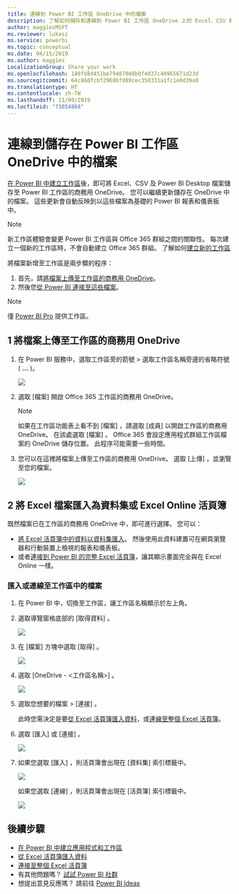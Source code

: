 ```yaml
---
title: 連線到 Power BI 工作區 OneDrive 中的檔案
description: 了解如何儲存和連線到 Power BI 工作區 OneDrive 上的 Excel、CSV 和 Power BI Desktop 檔案。
author: maggiesMSFT
ms.reviewer: lukasz
ms.service: powerbi
ms.topic: conceptual
ms.date: 04/15/2019
ms.author: maggies
LocalizationGroup: Share your work
ms.openlocfilehash: 180fd8d451be794070d8b0f4d37c40965671d23d
ms.sourcegitcommit: 64c860fcbf2969bf089cec358331a1fc1e0d39a8
ms.translationtype: HT
ms.contentlocale: zh-TW
ms.lasthandoff: 11/09/2019
ms.locfileid: "73854868"
---
```

# <a name="connect-to-files-stored-in-onedrive-for-your-power-bi-workspace"></a>連線到儲存在 Power BI 工作區 OneDrive 中的檔案
[在 Power BI 中建立工作區](service-create-distribute-apps.md)後，即可將 Excel、CSV 及 Power BI Desktop 檔案儲存至 Power BI 工作區的商務用 OneDrive。 您可以繼續更新儲存在 OneDrive 中的檔案。 這些更新會自動反映到以這些檔案為基礎的 Power BI 報表和儀表板中。 

> [!NOTE]
> 新工作區體驗會變更 Power BI 工作區與 Office 365 群組之間的關聯性。 每次建立一個新的工作區時，不會自動建立 Office 365 群組。 了解如何[建立新的工作區](service-create-the-new-workspaces.md)

將檔案新增至工作區是兩步驟的程序： 

1. 首先，請[將檔案上傳至工作區的商務用 OneDrive](service-connect-to-files-in-app-workspace-onedrive-for-business.md#1-upload-files-to-the-onedrive-for-business-for-your-workspace)。
2. 然後您[從 Power BI 連接至這些檔案](service-connect-to-files-in-app-workspace-onedrive-for-business.md#2-import-excel-files-as-datasets-or-as-excel-online-workbooks)。

> [!NOTE]
> 僅 [Power BI Pro](service-features-license-type.md) 提供工作區。
> 

## <a name="1-upload-files-to-the-onedrive-for-business-for-your-workspace"></a>1 將檔案上傳至工作區的商務用 OneDrive
1. 在 Power BI 服務中，選取工作區旁的箭號 > 選取工作區名稱旁邊的省略符號 ( **...** )。 
   
   ![](media/service-connect-to-files-in-app-workspace-onedrive-for-business/power-bi-app-ellipsis.png)
2. 選取 [檔案]  開啟 Office 365 工作區的商務用 OneDrive。
   
   > [!NOTE]
   > 如果在工作區功能表上看不到 [檔案]  ，請選取 [成員]  以開啟工作區的商務用 OneDrive。 在該處選取 [檔案]  。 Office 365 會設定應用程式群組工作區檔案的 OneDrive 儲存位置。 此程序可能需要一些時間。 
   > 
   > 
3. 您可以在這裡將檔案上傳至工作區的商務用 OneDrive。 選取 [上傳]  ，並瀏覽至您的檔案。
   
   ![](media/service-connect-to-files-in-app-workspace-onedrive-for-business/pbi_grpfilesonedrive.png)

## <a name="2-import-excel-files-as-datasets-or-as-excel-online-workbooks"></a>2 將 Excel 檔案匯入為資料集或 Excel Online 活頁簿
既然檔案已在工作區的商務用 OneDrive 中，即可進行選擇。 您可以： 

* [將 Excel 活頁簿中的資料以資料集匯入](service-get-data-from-files.md)。 然後使用此資料建置可在網頁瀏覽器和行動裝置上檢視的報表和儀表板。
* 或者[連接到 Power BI 的完整 Excel 活頁簿](service-excel-workbook-files.md)，讓其顯示畫面完全與在 Excel Online 一樣。

### <a name="import-or-connect-to-the-files-in-your-workspace"></a>匯入或連線至工作區中的檔案
1. 在 Power BI 中，切換至工作區，讓工作區名稱顯示於左上角。 
2. 選取導覽窗格底部的 [取得資料]  。 
   
   ![](media/service-connect-to-files-in-app-workspace-onedrive-for-business/power-bi-app-get-data-button.png)
3. 在 [檔案]  方塊中選取 [取得]  。
   
   ![](media/service-connect-to-files-in-app-workspace-onedrive-for-business/pbi_getfiles.png)
4. 選取 [OneDrive - <工作區名稱>]   。
   
    ![](media/service-connect-to-files-in-app-workspace-onedrive-for-business/pbi_grp_one_drive_shrpt.png)
5. 選取您想要的檔案 > [連接]  。
   
    此時您需決定是要[從 Excel 活頁簿匯入資料](service-get-data-from-files.md)，或[連線至整個 Excel 活頁簿](service-excel-workbook-files.md)。
6. 選取 [匯入]  或 [連接]  。
   
    ![](media/service-connect-to-files-in-app-workspace-onedrive-for-business/pbi_importexceldataorwholecrop.png)
7. 如果您選取 [匯入]  ，則活頁簿會出現在 [資料集]  索引標籤中。 
   
    ![](media/service-connect-to-files-in-app-workspace-onedrive-for-business/power-bi-app-excel-file-import.png)
   
    如果您選取 [連線]  ，則活頁簿會出現在 [活頁簿]  索引標籤中。
   
    ![](media/service-connect-to-files-in-app-workspace-onedrive-for-business/power-bi-app-excel-file-connect.png)

## <a name="next-steps"></a>後續步驟
* [在 Power BI 中建立應用程式和工作區](service-create-distribute-apps.md)
* [從 Excel 活頁簿匯入資料](service-get-data-from-files.md)
* [連接至整個 Excel 活頁簿](service-excel-workbook-files.md)
* 有其他問題嗎？ [試試 Power BI 社群](https://community.powerbi.com/)
* 想提出意見反應嗎？ 請前往 [Power BI Ideas](https://ideas.powerbi.com/forums/265200-power-bi)


